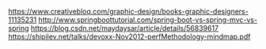 https://www.creativebloq.com/graphic-design/books-graphic-designers-11135231
http://www.springboottutorial.com/spring-boot-vs-spring-mvc-vs-spring
https://blog.csdn.net/maydaysar/article/details/56839617
https://shipilev.net/talks/devoxx-Nov2012-perfMethodology-mindmap.pdf
